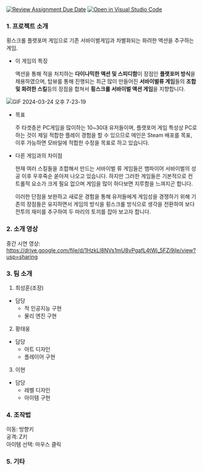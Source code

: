 [![Review Assignment Due Date](https://classroom.github.com/assets/deadline-readme-button-24ddc0f5d75046c5622901739e7c5dd533143b0c8e959d652212380cedb1ea36.svg)](https://classroom.github.com/a/omXkVCQu)
[![Open in Visual Studio Code](https://classroom.github.com/assets/open-in-vscode-718a45dd9cf7e7f842a935f5ebbe5719a5e09af4491e668f4dbf3b35d5cca122.svg)](https://classroom.github.com/online_ide?assignment_repo_id=14049899&assignment_repo_type=AssignmentRepo)

### 1. 프로젝트 소개

횡스크롤 플랫포머 게임으로 기존 서바이벌게임과 차별화되는 화려한 액션을 추구하는 게임.

- 이 게임의 특징
  
  액션을 통해 적을 처치하는 **다이나믹한 액션 및 스피디함**이 장점인 **플랫포머 방식**을 채용하였으며,
  탑뷰를 통해 진행되는 최근 많이 만들어진 **서바이벌류 게임**들의 **조합 및 화려한 스킬**등의 장점을 합쳐서
  **횡스크롤 서바이벌 액션 게임**을 지향합니다.
  
![GIF 2024-03-24 오후 7-23-19](https://github.com/kookmin-sw/capstone-2024-28/assets/42773970/79ba304d-ab8a-437d-965d-c0816ab559e0)

- 목표
  
  주 타겟층은 PC게임을 많이하는 10~30대 유저들이며, 플랫포머 게임 특성상 PC로 하는 것이 제일 적합한 플레이 경험을 할 수 있으므로
  메인은 Steam 배포를 목표, 이후 가능하면 모바일에 적합한 수정을 목표로 하고 있습니다.
  
- 다른 게임과의 차이점
  
  현재 여러 스킬들을 조합해서 만드는 서바이벌 류 게임들은 뱀파이어 서바이벌의 성공 이후 우후죽순 쏟아져 나오고 있습니다.
  하지만 그러한 게임들은 기본적으로 컨트롤적 요소가 크게 필요 없으며 게임을 많이 하다보면 지루함을 느껴지곤 합니다.

  이러한 단점을 보완하고 새로운 경험을 통해 유저들에게 게임성을 경쟁하기 위해 기존의 장점들은 유지하면서 게임의 방식을 횡스크롤 방식으로
  생각을 전환하여 보다 전투의 재미를 추구하여 두 마리의 토끼를 잡아 보고자 합니다.

### 2. 소개 영상

중간 시연 영상: https://drive.google.com/file/d/1HzkLl8NVs1mU8vPgafL4tWj_5FZi9jle/view?usp=sharing

### 3. 팀 소개

1. 최성훈(조장)
- 담당
  - 적 인공지능 구현
  - 물리 엔진 구현

2. 황태웅
- 담당
  - 아트 디자인
  - 플레이어 구현

3. 이현
- 담당
  - 레벨 디자인
  - 아이템 구현

### 4. 조작법

이동: 방향키  
공격: Z키  
아이템 선택: 마우스 클릭  

### 5. 기타


